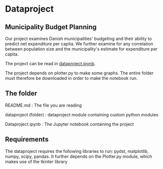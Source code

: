 # Dataproject

## Municipality Budget Planning
Our project examines Danish municipalities' budgeting and their ability to predict net expenditure per capita. We further examine for any correlation
between population size and the municipality's estimate for expenditure per capita. 

The project can be read in [dataproject.ipynb](dataproject.ipynb). 

The project depends on plotter.py to make some graphs. The entire folder must therefore be downloaded in order to make the notebook run.


## The folder

README.md	           : The file you are reading

dataproject (folder)	   : dataproject module containing custom python modules 

Dataproject.ipynb	   : The Jupyter notebook containing the project


## Requirements
The dataproject requires the following libraries to run: pydst, matplotlib, numpy, scipy, pandas. It further depends on the Plotter.py module, 
which makes use of the tkinter library


